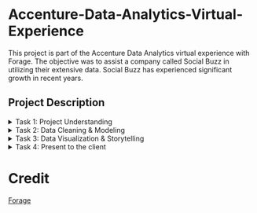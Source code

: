 # Accenture-Data-Analytics-Virtual-Experience
This project is part of the Accenture Data Analytics virtual experience with Forage. The objective was to assist a company called Social Buzz in utilizing their extensive data. Social Buzz has experienced significant growth in recent years.
## Project Description
<details><summary>Task 1: Project Understanding</summary> 
<br>
One of Accenture’s Managing Directors, Mae Mulligan, is the client lead for Social Buzz.

She has reviewed the [brief](SocialBuzzBrief.pdf) provided by Social Buzz and has assembled a diverse team of Accenture experts to deliver the project.<br>
The client, Social Buzz has reached a massive scale within recent years and does not have the resources internally to handle it.

Accenture is tasked to fulfill the following requirement:
- Audit of big data practice
- recommendations for IPO
- analysis of popular content

As the data analyst, I was tasked with;
- Analysis of sample data sets with visualizations to understand the popularity of different content categories
</details>

<details><summary>Task 2: Data Cleaning & Modeling</summary> <br>

Data Cleaning <br>
This was done by;
- removing rows that have values which are missing
- changing the data type of some values within a column
- removing columns which are not relevant to this task.

Data Modelling
- Create a final data set by merging your three tables together
- Figure out the Top 5 performing categories

The end result was;
[A cleaned dataset with the top 5 categories](CleanedDatasetwithTop5Categories.xlsx)
</details>
  
<details><summary>Task 3: Data Visualization & Storytelling</summary> <br>
Charts Used:<br>
- Bar chart <br>
- Pie chart<br>
  
[Data Visualization and Storytelling](DataVisualizationandStorytelling.pptx)
</details>

<details><summary>Task 4: Present to the client</summary>
<br>
Present insights to the client and internal team members 
</details>

# Credit
[Forage](https://www.theforage.com/simulations/accenture-nam/data-analytics-mmlb)

